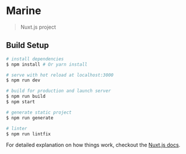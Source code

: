 # Marine

> Nuxt.js project

## Build Setup

``` bash
# install dependencies
$ npm install # Or yarn install

# serve with hot reload at localhost:3000
$ npm run dev

# build for production and launch server
$ npm run build
$ npm start

# generate static project
$ npm run generate

# linter
$ npm run lintfix
```

For detailed explanation on how things work, checkout the [Nuxt.js docs](https://github.com/nuxt/nuxt.js).

